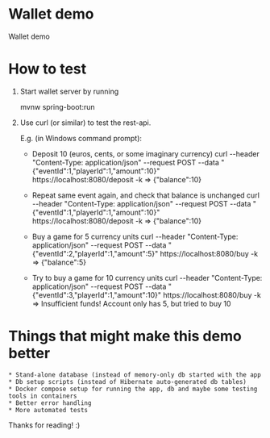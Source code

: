 # Wallet demo
Wallet demo

# How to test
1. Start wallet server by running

	mvnw spring-boot:run

2. Use curl (or similar) to test the rest-api.

	E.g. (in Windows command prompt):
	
	* Deposit 10 (euros, cents, or some imaginary currency)
	curl --header "Content-Type: application/json" --request POST --data "{\"eventId\":1,\"playerId\":1,\"amount\":10}" https://localhost:8080/deposit -k
	=> {"balance":10}
	
	* Repeat same event again, and check that balance is unchanged
	curl --header "Content-Type: application/json" --request POST --data "{\"eventId\":1,\"playerId\":1,\"amount\":10}" https://localhost:8080/deposit -k 
	=> {"balance":10}

	* Buy a game for 5 currency units
	curl --header "Content-Type: application/json" --request POST --data "{\"eventId\":2,\"playerId\":1,\"amount\":5}" https://localhost:8080/buy -k
	=> {"balance":5}
	
	* Try to buy a game for 10 currency units
	curl --header "Content-Type: application/json" --request POST --data "{\"eventId\":3,\"playerId\":1,\"amount\":10}" https://localhost:8080/buy -k
	=> Insufficient funds! Account only has 5, but tried to buy 10
	
# Things that might make this demo better

	* Stand-alone database (instead of memory-only db started with the app
	* Db setup scripts (instead of Hibernate auto-generated db tables)
	* Docker compose setup for running the app, db and maybe some testing tools in containers
	* Better error handling
	* More automated tests
	
Thanks for reading! :)